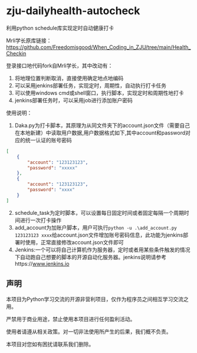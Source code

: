 # zju-dailyhealth-autocheck
利用python schedule库实现定时自动健康打卡

Mrli学长原库链接：https://github.com/Freedomisgood/When_Coding_in_ZJU/tree/main/Health_Checkin

登录接口地代码fork自Mrli学长，其中改动有：

1. 将地理位置判断取消，直接使用确定地点地编码
2. 可以采用jenkins部署任务，实现定时，周期性，自动执行打卡任务
3. 可以使用windows cmd或shell窗口，执行脚本，实现定时和周期性地打卡
4. jenkins部署任务时，可以采用job进行添加账户密码

使用说明：

1. Daka.py为打卡脚本，其原理为从同文件夹下的account.json文件（需要自己在本地新建）中读取用户数据,用户数据格式如下,其中account和password对应的统一认证的账号密码

```JSON
[
    {
        "account": "123123123",
        "password": "xxxxx"
    },
    {
        "account": "123123123",
        "password": "xxxx"
    }
]
```

2. schedule_task为定时脚本，可以设置每日固定时间或者固定每隔一个周期时间进行一次打卡操作
3. add_account为加账户脚本，用户可执行`python -u .\add_account.py 123123123 xxxx`给account.json文件增加账号密码信息，此功能为jenkins部署时使用，正常直接修改account.json文件即可
4. Jenkins:一个可以将自己计算机作为服务器，定时或者用某些条件触发的情况下自动跑自己想要的脚本的开源自动化服务器。jenkins说明请参考https://www.jenkins.io

## 声明

本项目为Python学习交流的开源非营利项目，仅作为程序员之间相互学习交流之用。

严禁用于商业用途，禁止使用本项目进行任何盈利活动。

使用者请遵从相关政策。对一切非法使用所产生的后果，我们概不负责。

本项目对您如有困扰请联系我们删除。
